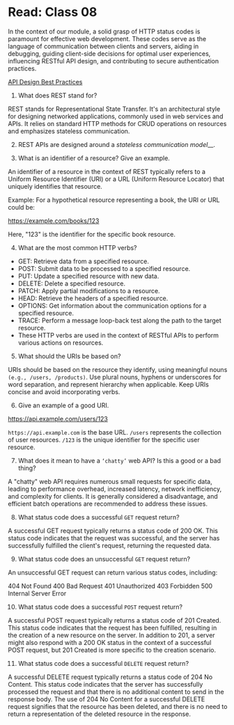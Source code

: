 # Read: Class 08

In the context of our module, a solid grasp of HTTP status codes is paramount for effective web development. These codes serve as the language of communication between clients and servers, aiding in debugging, guiding client-side decisions for optimal user experiences, influencing RESTful API design, and contributing to secure authentication practices.

[API Design Best Practices](https://docs.microsoft.com/en-us/azure/architecture/best-practices/api-design)

1. What does REST stand for?

REST stands for Representational State Transfer. It's an architectural style for designing networked applications, commonly used in web services and APIs. It relies on standard HTTP methods for CRUD operations on resources and emphasizes stateless communication.

2. REST APIs are designed around a _stateless communication model___.

3. What is an identifier of a resource? Give an example.

An identifier of a resource in the context of REST typically refers to a Uniform Resource Identifier (URI) or a URL (Uniform Resource Locator) that uniquely identifies that resource.

Example:
For a hypothetical resource representing a book, the URI or URL could be:

https://example.com/books/123

Here, "123" is the identifier for the specific book resource.

4. What are the most common HTTP verbs?

* GET: Retrieve data from a specified resource.
* POST: Submit data to be processed to a specified resource.
* PUT: Update a specified resource with new data.
* DELETE: Delete a specified resource.
* PATCH: Apply partial modifications to a resource.
* HEAD: Retrieve the headers of a specified resource.
* OPTIONS: Get information about the communication options for a specified resource.
* TRACE: Perform a message loop-back test along the path to the target resource.
* These HTTP verbs are used in the context of RESTful APIs to perform various actions on resources.

5. What should the URIs be based on?

URIs should be based on the resource they identify, using meaningful nouns `(e.g., /users, /products)`. Use plural nouns, hyphens or underscores for word separation, and represent hierarchy when applicable. Keep URIs concise and avoid incorporating verbs.

6. Give an example of a good URI.

https://api.example.com/users/123

`https://api.example.com` is the base URL.
`/users` represents the collection of user resources.
`/123` is the unique identifier for the specific user resource.

7. What does it mean to have a `‘chatty’` web API? Is this a good or a bad thing?

A "chatty" web API requires numerous small requests for specific data, leading to performance overhead, increased latency, network inefficiency, and complexity for clients. It is generally considered a disadvantage, and efficient batch operations are recommended to address these issues.

8. What status code does a successful `GET` request return?

A successful GET request typically returns a status code of 200 OK. This status code indicates that the request was successful, and the server has successfully fulfilled the client's request, returning the requested data.

9. What status code does an unsuccessful `GET` request return?

An unsuccessful GET request can return various status codes, including:

404 Not Found
400 Bad Request
401 Unauthorized
403 Forbidden
500 Internal Server Error

10. What status code does a successful `POST` request return?

A successful POST request typically returns a status code of 201 Created. This status code indicates that the request has been fulfilled, resulting in the creation of a new resource on the server. In addition to 201, a server might also respond with a 200 OK status in the context of a successful POST request, but 201 Created is more specific to the creation scenario.

11. What status code does a successful `DELETE` request return?

A successful DELETE request typically returns a status code of 204 No Content. This status code indicates that the server has successfully processed the request and that there is no additional content to send in the response body. The use of 204 No Content for a successful DELETE request signifies that the resource has been deleted, and there is no need to return a representation of the deleted resource in the response.

